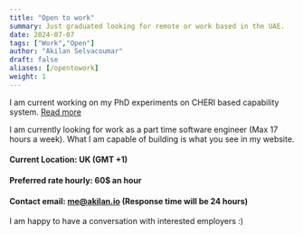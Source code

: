 ```yaml
---
title: "Open to work"
summary: Just graduated looking for remote or work based in the UAE.
date: 2024-07-07
tags: ["Work","Open"]
author: "Akilan Selvacoumar"
draft: false
aliases: [/opentowork]
weight: 1
---
```


I am current working on my PhD experiments on CHERI based capability system.
[Read more](https://github.com/Akilan1999/phd-thesis/releases/download/Year2/thesis.pdf)

I am currently looking for work as a part time software engineer (Max 17 hours a week). What I 
am capable of building is what you see in my website.

#### Current Location: UK (GMT +1)

#### Preferred rate hourly: 60$ an hour 

#### Contact email: me@akilan.io (Response time will be 24 hours)

I am happy to have a conversation with interested employers :)


